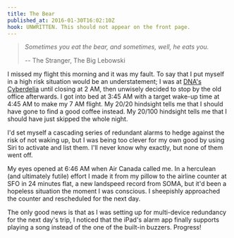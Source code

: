 ```yaml
---
title: The Bear
published_at: 2016-01-30T16:02:10Z
hook: UNWRITTEN. This should not appear on the front page.
---
```


> _Sometimes you eat the bear, and sometimes, well, he eats you._
>
> -- The Stranger, The Big Lebowski

I missed my flight this morning and it was my fault. To say that I put myself
in a high risk situation would be an understatement; I was at [DNA's
Cyberdelia][cyberdelia] until closing at 2 AM, then unwisely decided to stop by
the old office afterwards. I got into bed at 3:45 AM with a target wake-up time
at 4:45 AM to make my 7 AM flight. My 20/20 hindsight tells me that I should
have gone to find a good coffee instead. My 20/100 hindsight tells me that I
should have just skipped the whole night.

I'd set myself a cascading series of redundant alarms to hedge against the risk
of not waking up, but I was being too clever for my own good by using Siri to
activate and list them. I'll never know why exactly, but none of them went off.

My eyes opened at 6:46 AM when Air Canada called me. In a herculean (and
ultimately futile) effort I made it from my pillow to the airline counter at
SFO in 24 minutes flat, a new landspeed record from SOMA, but it'd been a
hopeless situation the moment I was conscious. I sheepishly approached the
counter and rescheduled for the next day.

The only good news is that as I was setting up for multi-device redundancy for
the next day's trip, I noticed that the iPad's alarm app finally supports
playing a song instead of the one of the built-in buzzers. Progress!

[cyberdelia]: https://www.dnalounge.com/calendar/2016/01-29.html
